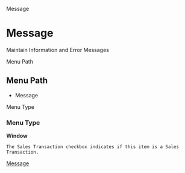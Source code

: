 
Message
# Message


Maintain Information and Error Messages

Menu Path
## Menu Path



- Message

Menu Type
### Menu Type

**Window**

```
The Sales Transaction checkbox indicates if this item is a Sales Transaction.
```

[Message](../../window-message.md)
